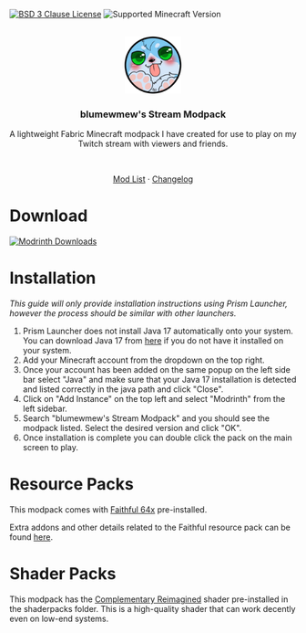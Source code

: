 [![BSD 3 Clause License](https://img.shields.io/github/license/haruyuki/blumewmew-stream-modpack?style=for-the-badge)](https://github.com/haruyuki/blumewmew-stream-modpack/blob/main/LICENSE)
![Supported Minecraft Version](https://img.shields.io/modrinth/game-versions/blumewmew-stream-modpack?label=Supports&style=for-the-badge)

<br>

<div align="center">
  <img src="images/icon.png" width="100" height="100">

  ### blumewmew's Stream Modpack

  A lightweight Fabric Minecraft modpack I have created for use to play on my Twitch stream with viewers and friends.

  <br>

  [Mod List](https://github.com/haruyuki/blumewmew-stream-modpack/blob/main/MODLIST.md)
  ·
  [Changelog](https://github.com/haruyuki/blumewmew-stream-modpack/blob/main/CHANGELOG.md)

</div>

# Download
[![Modrinth Downloads](https://img.shields.io/modrinth/dt/blumewmew-stream-modpack?logo=modrinth&label=Download%20from%20Modrinth&style=for-the-badge)](https://modrinth.com/modpack/blumewmew-stream-modpack)

# Installation

*This guide will only provide installation instructions using Prism Launcher, however the process should be similar with other launchers.*

1. Prism Launcher does not install Java 17 automatically onto your system. You can download Java 17 from [here](https://adoptium.net/) if you do not have it installed on your system.
2. Add your Minecraft account from the dropdown on the top right.
3. Once your account has been added on the same popup on the left side bar select "Java" and make sure that your Java 17 installation is detected and listed correctly in the java path and click "Close".
4. Click on "Add Instance" on the top left and select "Modrinth" from the left sidebar.
5. Search "blumewmew's Stream Modpack" and you should see the modpack listed. Select the desired version and click "OK".
6. Once installation is complete you can double click the pack on the main screen to play.

# Resource Packs

This modpack comes with [Faithful 64x](https://modrinth.com/resourcepack/faithful-64x) pre-installed.

Extra addons and other details related to the Faithful resource pack can be found [here](https://faithfulpack.net/).

# Shader Packs

This modpack has the [Complementary Reimagined](https://modrinth.com/shader/complementary-reimagined) shader pre-installed in the shaderpacks folder. This is a high-quality shader that can work decently even on low-end systems.